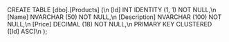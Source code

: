CREATE TABLE [dbo].[Products] (\n
    [Id] INT IDENTITY (1, 1) NOT NULL,\n
    [Name] NVARCHAR (50) NOT NULL,\n
    [Description] NVARCHAR (100) NOT NULL,\n
    [Price] DECIMAL (18) NOT NULL,\n
    PRIMARY KEY CLUSTERED ([Id] ASC)\n
);
